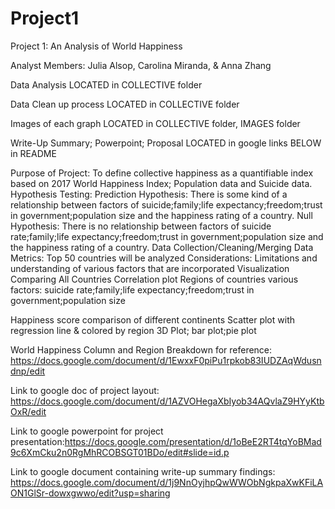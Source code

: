 # Project1
Project 1: An Analysis of World Happiness 

Analyst Members: Julia Alsop, Carolina Miranda, & Anna Zhang

Data Analysis LOCATED in COLLECTIVE folder

Data Clean up process LOCATED in COLLECTIVE folder 

Images of each graph LOCATED in COLLECTIVE folder, IMAGES folder 

Write-Up Summary; Powerpoint; Proposal LOCATED in google links BELOW in README

Purpose of Project: To define collective happiness as a quantifiable index based on 2017 World 
Happiness Index; Population data and Suicide data.
Hypothesis Testing: Prediction
Hypothesis: There is some kind of a relationship between factors of suicide;family;life expectancy;freedom;trust in government;population size and the happiness rating of a country. 
Null Hypothesis: There is no relationship between factors of suicide rate;family;life expectancy;freedom;trust in government;population size and the happiness rating of a country. 
Data Collection/Cleaning/Merging
Data Metrics: Top 50 countries will be analyzed 
Considerations: Limitations and understanding of various factors that are incorporated 
Visualization Comparing All Countries
Correlation plot
Regions of countries 
various factors: suicide rate;family;life expectancy;freedom;trust in government;population size 

Happiness score comparison of different continents
Scatter plot with regression line & colored by region
3D Plot; bar plot;pie plot


World Happiness Column and Region Breakdown for reference: 
	https://docs.google.com/document/d/1EwxxF0piPu1rpkob83IUDZAqWdusndnp/edit
	
	
Link to google doc of project layout: https://docs.google.com/document/d/1AZVOHegaXbIyob34AQvlaZ9HYyKtbOxR/edit


Link to google powerpoint for project presentation:https://docs.google.com/presentation/d/1oBeE2RT4tqYoBMad9c6XmCku2n0RgMhRCOBSGT01BDo/edit#slide=id.p


Link to google document containing write-up summary findings: https://docs.google.com/document/d/1j9NnOyjhpQwWWObNgkpaXwKFiLAON1GlSr-dowxgwwo/edit?usp=sharing
 
